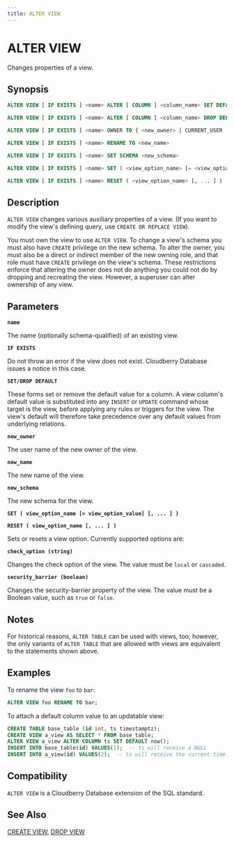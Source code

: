 ```yaml
---
title: ALTER VIEW
---
```


# ALTER VIEW

Changes properties of a view.

## Synopsis

```sql
ALTER VIEW [ IF EXISTS ] <name> ALTER [ COLUMN ] <column_name> SET DEFAULT <expression>

ALTER VIEW [ IF EXISTS ] <name> ALTER [ COLUMN ] <column_name> DROP DEFAULT

ALTER VIEW [ IF EXISTS ] <name> OWNER TO { <new_owner> | CURRENT_USER | SESSION_USER }

ALTER VIEW [ IF EXISTS ] <name> RENAME TO <new_name>

ALTER VIEW [ IF EXISTS ] <name> SET SCHEMA <new_schema>

ALTER VIEW [ IF EXISTS ] <name> SET ( <view_option_name> [= <view_option_value>] [, ... ] )

ALTER VIEW [ IF EXISTS ] <name> RESET ( <view_option_name> [, ... ] )
```

## Description

`ALTER VIEW` changes various auxiliary properties of a view. (If you want to modify the view's defining query, use `CREATE OR REPLACE VIEW`).

You must own the view to use `ALTER VIEW`. To change a view's schema you must also have `CREATE` privilege on the new schema. To alter the owner, you must also be a direct or indirect member of the new owning role, and that role must have `CREATE` privilege on the view's schema. These restrictions enforce that altering the owner does not do anything you could not do by dropping and recreating the view. However, a superuser can alter ownership of any view.

## Parameters

**`name`**

The name (optionally schema-qualified) of an existing view.

**`IF EXISTS`**

Do not throw an error if the view does not exist. Cloudberry Database issues a notice in this case.

**`SET/DROP DEFAULT`**

These forms set or remove the default value for a column. A view column's default value is substituted into any `INSERT` or `UPDATE` command whose target is the view, before applying any rules or triggers for the view. The view's default will therefore take precedence over any default values from underlying relations.

**`new_owner`**

The user name of the new owner of the view.

**`new_name`**

The new name of the view.

**`new_schema`**

The new schema for the view.

**`SET ( view_option_name [= view_option_value] [, ... ] )`**

**`RESET ( view_option_name [, ... ] )`**

Sets or resets a view option. Currently supported options are:

**`check_option (string)`**

Changes the check option of the view. The value must be `local` or `cascaded`.

**`security_barrier (boolean)`**

Changes the security-barrier property of the view. The value must be a Boolean value, such as `true` or `false`.

## Notes

For historical reasons, `ALTER TABLE` can be used with views, too; however, the only variants of `ALTER TABLE` that are allowed with views are equivalent to the statements shown above.

## Examples

To rename the view `foo` to `bar`:

```sql
ALTER VIEW foo RENAME TO bar;
```

To attach a default column value to an updatable view:

```sql
CREATE TABLE base_table (id int, ts timestamptz);
CREATE VIEW a_view AS SELECT * FROM base_table;
ALTER VIEW a_view ALTER COLUMN ts SET DEFAULT now();
INSERT INTO base_table(id) VALUES(1);  -- ts will receive a NULL
INSERT INTO a_view(id) VALUES(2);  -- ts will receive the current time
```

## Compatibility

`ALTER VIEW` is a Cloudberry Database extension of the SQL standard.

## See Also

[CREATE VIEW](/docs/sql-stmts/sql-stmt-create-view.md), [DROP VIEW](/docs/sql-stmts/sql-stmt-drop-view.md)
